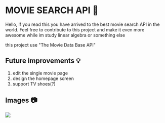
# MOVIE SEARCH API 🎥

Hello, if you read this you have arrived to the best movie search API in the world.
Feel free to contribute to this project and make it even more awesome while im study linear algebra or something else

this project use "The Movie Data Base API"

## Future improvements 💡
1. edit the single movie page
2. design the homepage screen
3. support TV shoes(?)

## Images 📷
![](https://snag.gy/TdCI3z.jpg)
